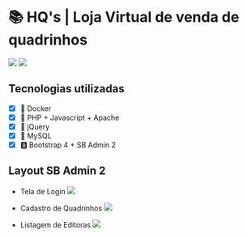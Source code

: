# :books: HQ's | Loja Virtual de venda de quadrinhos

![](https://img.shields.io/github/last-commit/mrbrunelli/hqs-php?style=for-the-badge) ![](https://img.shields.io/github/commit-activity/m/mrbrunelli/hqs-php?style=for-the-badge)

## Tecnologias utilizadas
- [x] :whale: Docker
- [x] :elephant: PHP + Javascript + Apache
- [x] :beer: jQuery
- [x] :dolphin: MySQL
- [x] :b: Bootstrap 4 + SB Admin 2

## Layout SB Admin 2

* Tela de Login
![](https://i.ibb.co/XXCnqgS/screely-1591051089341.png)

* Cadastro de Quadrinhos
![](https://i.ibb.co/0Vkg46b/screely-1591051464196.png)

* Listagem de Editoras
![](https://i.ibb.co/q5gTjMc/screely-1591051612576.png)


